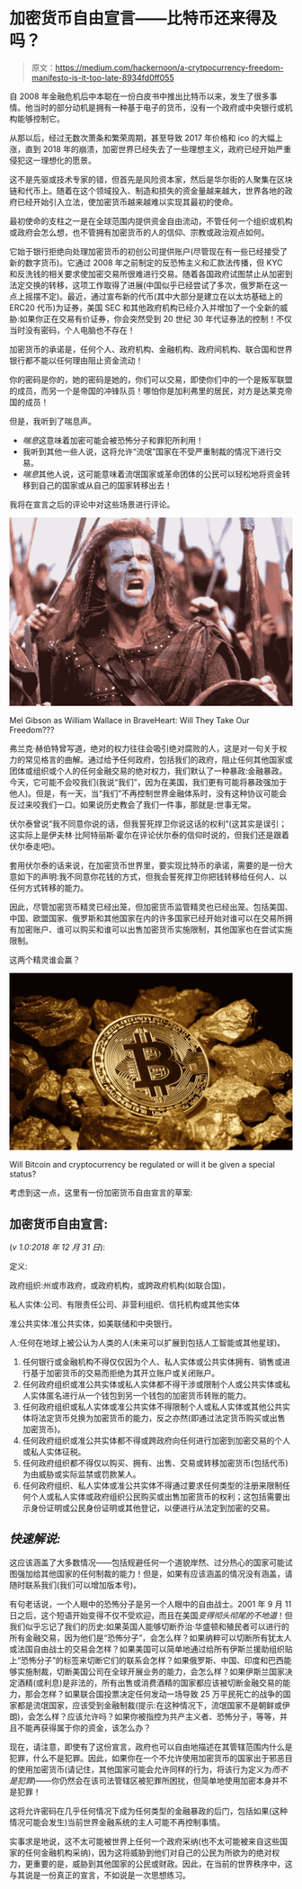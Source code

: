 # 加密货币自由宣言——比特币还来得及吗？

> 原文：<https://medium.com/hackernoon/a-crytpocurrency-freedom-manifesto-is-it-too-late-8934fd0ff055>

自 2008 年金融危机后中本聪在一份白皮书中推出比特币以来，发生了很多事情。他当时的部分动机是拥有一种基于电子的货币，没有一个政府或中央银行或机构能够控制它。

从那以后，经过无数次萧条和繁荣周期，甚至导致 2017 年价格和 ico 的大幅上涨，直到 2018 年的崩溃，加密世界已经失去了一些理想主义，政府已经开始严重侵犯这一理想化的愿景。

这不是先驱或技术专家的错，但首先是风险资本家，然后是华尔街的人聚集在区块链和代币上。随着在这个领域投入、制造和损失的资金量越来越大，世界各地的政府已经开始引入立法，使加密货币越来越难以实现其最初的使命。

最初使命的支柱之一是在全球范围内提供资金自由流动，不管任何一个组织或机构或政府会怎么想，也不管拥有加密货币的人的信仰、宗教或政治观点如何。

它始于银行拒绝向处理加密货币的初创公司提供账户(尽管现在有一些已经接受了新的数字货币)。它通过 2008 年之前制定的反恐怖主义和汇款法传播，但 KYC 和反洗钱的相关要求使加密交易所很难进行交易。随着各国政府试图禁止从加密到法定交换的转移，这项工作取得了进展(中国似乎已经尝试了多次，俄罗斯在这一点上摇摆不定)。最近，通过宣布新的代币(其中大部分是建立在以太坊基础上的 ERC20 代币)为证券，美国 SEC 和其他政府机构已经介入并增加了一个全新的威胁:如果你正在交易有价证券，你会突然受到 20 世纪 30 年代证券法的控制！不仅当时没有密码，个人电脑也不存在！

加密货币的承诺是，任何个人、政府机构、金融机构、政府间机构、联合国和世界银行都不能以任何理由阻止资金流动！

你的密码是你的，她的密码是她的，你们可以交易，即使你们中的一个是叛军联盟的成员，而另一个是帝国的冲锋队员！哪怕你是加利弗里的居民，对方是达莱克帝国的成员！

但是，我听到了喘息声。

*   *喘息*这意味着加密可能会被恐怖分子和罪犯所利用！
*   我听到其他一些人说，这将允许“流氓”国家在不受严重制裁的情况下进行交易。
*   *喘息*其他人说，这可能意味着流氓国家或革命团体的公民可以轻松地将资金转移到自己的国家或从自己的国家转移出去！

我将在宣言之后的评论中对这些场景进行评论。

![](img/cbf64dc838c02c6b4af3a1af15f1d0da.png)

Mel Gibson as William Wallace in BraveHeart: Will They Take Our Freedom???

弗兰克·赫伯特曾写道，绝对的权力往往会吸引绝对腐败的人，这是对一句关于权力的常见格言的曲解。通过给予任何政府，包括我们的政府，阻止任何其他国家或团体或组织或个人的任何金融交易的绝对权力，我们默认了一种暴政:金融暴政。今天，它可能不会咬我们(我说“我们”，因为在美国，我们更有可能将暴政强加于他人)。但是，有一天，当“我们”不再控制世界金融体系时，没有这种协议可能会反过来咬我们一口。如果说历史教会了我们一件事，那就是:世事无常。

伏尔泰曾说“我不同意你说的话，但我誓死捍卫你说这话的权利”(这其实是误引；这实际上是伊夫林·比阿特丽斯·霍尔在评论伏尔泰的信仰时说的，但我们还是跟着伏尔泰走吧)。

套用伏尔泰的话来说，在加密货币世界里，要实现比特币的承诺，需要的是一份大意如下的声明:我不同意你花钱的方式，但我会誓死捍卫你把钱转移给任何人、以任何方式转移的能力。

因此，尽管加密货币精灵已经出笼，但加密货币监管精灵也已经出笼。包括美国、中国、欧盟国家、俄罗斯和其他国家在内的许多国家已经开始对谁可以在交易所拥有加密账户、谁可以购买和谁可以出售加密货币实施限制，其他国家也在尝试实施限制。

这两个精灵谁会赢？

![](img/22c148d7dd899f2c7661a33be76ffab8.png)

Will Bitcoin and cryptocurrency be regulated or will it be given a special status?

考虑到这一点，这里有一份加密货币自由宣言的草案:

## 加密货币自由宣言:

(*v 1.0:2018 年 12 月 31 日*):

定义:

政府组织:州或市政府，或政府机构，或跨政府机构(如联合国)，

私人实体:公司、有限责任公司、非营利组织、信托机构或其他实体

准公共实体:准公共实体，如美联储和中央银行。

人:任何在地球上被公认为人类的人(未来可以扩展到包括人工智能或其他星球)。

1.  任何银行或金融机构不得仅仅因为个人、私人实体或公共实体拥有、销售或进行基于加密货币的交易而拒绝为其开立账户或关闭账户。
2.  任何政府组织或准公共实体或私人实体都不得干涉或限制个人或公共实体或私人实体匿名进行从一个钱包到另一个钱包的加密货币转账的能力。
3.  任何政府组织或私人实体或准公共实体不得限制个人或私人实体或其他公共实体将法定货币兑换为加密货币的能力，反之亦然(即通过法定货币购买或出售加密货币)。
4.  任何政府组织或准公共实体都不得或跨政府向任何进行加密到加密交易的个人或私人实体征税。
5.  任何政府组织都不得仅以购买、拥有、出售、交易或转移加密货币(包括代币)为由威胁或实际监禁或罚款某人。
6.  任何政府组织、私人实体或准公共实体不得通过要求任何类型的注册来限制任何个人或私人实体或政府组织公民购买或出售加密货币的权利；这包括需要出示身份证明或公民身份证明或其他登记，以便进行从法定到加密的交易。

## *快速解说:*

这应该涵盖了大多数情况——包括规避任何一个道貌岸然、过分热心的国家可能试图强加给其他国家的任何制裁的能力！但是，如果有应该涵盖的情况没有涵盖，请随时联系我们(我们可以增加版本号)。

有句老话说，一个人眼中的恐怖分子是另一个人眼中的自由战士。2001 年 9 月 11 日之后，这个短语开始变得不仅不受欢迎，而且在美国*变得彻头彻尾的不地道*！但我们似乎忘记了我们的历史:如果英国人能够切断乔治·华盛顿和殖民者可以进行的所有金融交易，因为他们是“恐怖分子”，会怎么样？如果纳粹可以切断所有犹太人或法国自由战士的交易会怎样？如果美国可以简单地通过给所有伊斯兰援助组织贴上“恐怖分子”的标签来切断它们的联系会怎样？如果俄罗斯、中国、印度和巴西能够实施制裁，切断美国公司在全球开展业务的能力，会怎么样？如果伊斯兰国家决定酒精(或利息)是非法的，所有出售或消费酒精的国家都应该被切断金融交易的能力，那会怎样？如果联合国投票决定任何发动一场导致 25 万平民死亡的战争的国家都是流氓国家，应该受到金融制裁(提示:在这种情况下，流氓国家不是朝鲜或伊朗)，会怎么样？应该允许吗？如果你被指控为共产主义者、恐怖分子，等等，并且不能再获得属于你的资金，该怎么办？

现在，请注意，即使有了这份宣言，政府也可以自由地描述在其管辖范围内什么是犯罪，什么不是犯罪。因此，如果你在一个不允许使用加密货币的国家出于邪恶目的使用加密货币(请记住，其他国家可能会允许同样的行为，将该行为定义为*而不是犯罪*)——你仍然会在该司法管辖区被犯罪所困扰，但简单地使用加密本身并不是犯罪！

这将允许密码在几乎任何情况下成为任何类型的金融暴政的后门，包括如果(这种情况可能会发生)当前世界金融系统的主人可能不再控制事情。

实事求是地说，这不太可能被世界上任何一个政府采纳(也不太可能被来自这些国家的任何金融机构采纳)，因为这将威胁到他们对自己的公民为所欲为的绝对权力，更重要的是，威胁到其他国家的公民或财政。因此，在当前的世界秩序中，这与其说是一份真正的宣言，不如说是一次思想练习。